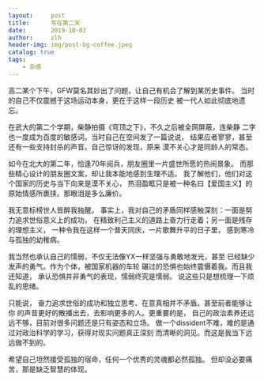 ```yaml
---
layout:     post
title:      写在第二天
date:       2019-10-02
author:     zlh
header-img: img/post-bg-coffee.jpeg
catalog: true
tags:
    - 杂感
---
```


高二某个下午，GFW莫名其妙出了问题，让自己有机会了解到某历史事件。
当时的自己不仅震撼于这场运动本身，更在于这样一段历史
被一代人如此彻底地遗忘。

在武大的第二个学期，柴静拍摄《穹顶之下》，不久之后被全网屏蔽，连柴静
二字也一度成为百度的敏感词。当时自己在空间发了一篇说说，
结果应者寥寥，甚至还有一些支持封杀的声音。自己惊讶的发现，原来
漠不关心才是同龄人的常态。

如今在北大的第二年，恰逢70年阅兵，朋友圈里一片盛世所愿的热闹景象。
而那些精心设计的朋友圈文案，却让我本能地感到生理不适。
我了解他们，他们对这个国家的历史与当下向来是漠不关心，
热泪盈眶只是被一种名曰【爱国主义】的
原始情感所裹挟。那眼泪是多么廉价。

我无意标榜世人皆醉我独醒。
事实上，我对自己的矛盾同样感触深刻：一面是努力追求世俗意义上的成功，
在精致利己主义的道路上奋力行走着；另一面是残存的理想主义，
一种令我在这样一个普天同庆，一片歌舞升平的日子里，
感到寒冷与孤独的幼稚病。

我当然也承认自己的懦弱，不仅无法像YX一样坚强与勇敢地发光，甚至
已经缺少发声的勇气。作为个体，被国家机器的车轮
碾过的恐惧也始终震慑着我。而且我还知道，
承认恐惧并非勇气的表现，懦弱终究是懦弱。
说这些只是想梳理一下烦乱的思绪。

只能说，
奋力追求世俗的成功和独立思考、在意真相并不矛盾。甚至前者能够让你
的声音更好的散播出去，去影响更多的人。更重要的是，
自己的政治素养还远远不够，目前对很多问题还是只有姿态和立场。
做一个dissident不难，难的是通过对政治科学的学习，获得对现实问题真正深刻
而清晰的洞见。而这是我当下远远做不到的。

希望自己坦然接受孤独的宿命，任何一个优秀的灵魂都必然孤独。
但却没必要痛苦，那是缺乏智慧的体现。
